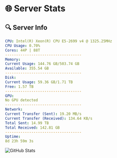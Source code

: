 # 🌐 Server Stats
## 🔍 Server Info
```yaml
CPU: Intel(R) Xeon(R) CPU E5-2699 v4 @ 1325.25MHz
CPU Usage: 0.70%
Cores: 44P | 88T
-----------------------------------
Memory:
Current Usage: 144.76 GB/503.74 GB
Available: 355.54 GB
-----------------------------------
Disk:
Current Usage: 59.36 GB/1.71 TB
Free: 1.57 TB
-----------------------------------
GPU:
No GPU detected
-----------------------------------
Network:
Current Transfer (Sent): 19.20 MB/s
Current Transfer (Received): 134.64 KB/s
Total Sent: 14.99 TB
Total Received: 142.81 GB
-----------------------------------
Uptime:
8d 23h 59m 3s
```
![GitHub Stats](https://img.shields.io/badge/Updated-2025-03-16_21:21:52-blue)